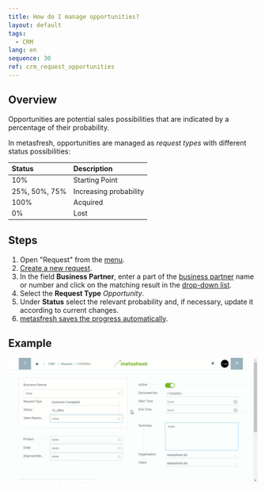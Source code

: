 ```yaml
---
title: How do I manage opportunities?
layout: default
tags:
  - CRM
lang: en
sequence: 30
ref: crm_request_opportunities
---
```


## Overview
Opportunities are potential sales possibilities that are indicated by a percentage of their probability.

In metasfresh, opportunities are managed as *request types* with different status possibilities:

| Status | Description |
| :--- | :--- |
| 10% | Starting Point |
| 25%, 50%, 75% | Increasing probability |
| 100% | Acquired |
| 0% | Lost |

## Steps
1. Open "Request" from the [menu](Menu).
1. [Create a new request](New_Record_Window).
1. In the field **Business Partner**, enter a part of the [business partner](New_Business_Partner) name or number and click on the matching result in the <a href="Keyboard_shortcuts_reference#dropdown" title="Dynamic Search Box (Autocompletion)">drop-down list</a>.
1. Select the **Request Type** *Opportunity*.
1. Under **Status** select the relevant probability and, if necessary, update it according to current changes.
1. [metasfresh saves the progress automatically](Saveindicator).

## Example
![](assets/CRM_Request_Opportunities.gif)
